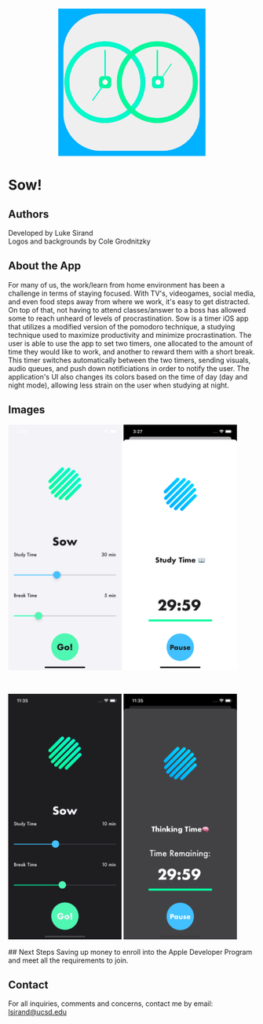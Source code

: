 <p align="center"> 
  <img src = "Assets.xcassets/AppIcon.appiconset/1024.png" width = 300 height = 300>
</p> 

# Sow!

## Authors
Developed by Luke Sirand <br>
Logos and backgrounds by Cole Grodnitzky 
  
## About the App
For many of us, the work/learn from home environment has been a challenge in terms of staying focused. With TV's, videogames, social media, and even food steps   away from where we work, it's easy to get distracted. On top of that, not having to attend classes/answer to a boss has allowed some to reach unheard of levels of    procrastination. Sow is a timer iOS app that utilizes a modified version of the pomodoro technique, a studying technique used to maximize productivity and          minimize procrastination. The user is able to use the app to set two timers, one allocated to the amount of time they would like to work, and another to reward      them with a short break. This timer switches automatically between the two timers, sending visuals, audio queues, and push down notificiations in order to notify    the user. The application's UI also changes its colors based on the time of day (day and night mode), allowing less strain on the user when studying at night. <br> 

## Images
<p align = "float">
  <img src = "Images/sow_sc_2.png" height = 500>
  <img src = "Images/sow_sc_3.png" height = 500>
</p> 
<br>
<p align = "float">
  <img src = "Images/sow_sc_5.png" height = 500>
  <img src = "Images/sow_sc_4.png" height = 500>
</p>
## Next Steps
Saving up money to enroll into the Apple Developer Program and meet all the requirements to join.

## Contact
For all inquiries, comments and concerns, contact me by email: lsirand@ucsd.edu
